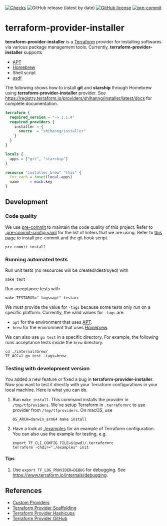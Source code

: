 [![Checks](https://github.com/shihanng/terraform-provider-installer/actions/workflows/checks.yml/badge.svg)](https://github.com/shihanng/terraform-provider-installer/actions/workflows/checks.yml)
![GitHub release (latest by date)](https://img.shields.io/github/v/release/shihanng/terraform-provider-installer)
[![GitHub license](https://img.shields.io/github/license/shihanng/terraform-provider-installer)](https://github.com/shihanng/terraform-provider-installer/blob/trunk/LICENSE)
[![pre-commit](https://img.shields.io/badge/pre--commit-enabled-brightgreen?logo=pre-commit&logoColor=white)](https://github.com/pre-commit/pre-commit)

# terraform-provider-installer

**terraform-provider-installer** is a [Terraform](https://www.terraform.io/) provider for installing softwares via various package management tools. Currently, **terraform-provider-installer** supports

- [APT](https://ubuntu.com/server/docs/package-management)
- [Homebrew](https://brew.sh/)
- Shell script
- [asdf](https://asdf-vm.com/)

The following shows how to install **git** and **starship** through Homebrew using **terraform-provider-installer** provider. See <https://registry.terraform.io/providers/shihanng/installer/latest/docs> for complete documentation.

```tf
terraform {
  required_version = "~> 1.1.4"
  required_providers {
    installer = {
      source  = "shihanng/installer"
    }
  }
}

locals {
  apps = ["git", "starship"]
}

resource "installer_brew" "this" {
  for_each = toset(local.apps)
  name     = each.key
}
```

## Development

### Code quality

We use [pre-commit](https://pre-commit.com/) to maintain the code quality of this project. Refer to [.pre-commit-config.yaml](./.pre-commit-config.yaml) for the list of linters that we are using. Refer to [this page](https://pre-commit.com/#install) to install pre-commit and the git hook script.

```
pre-commit install
```

### Running automated tests

Run unit tests (no resources will be created/destroyed) with

```
make test
```

Run acceptance tests with

```
make TESTARGS="-tags=apt" testacc
```

We must provide the value for `-tags` because some tests only run on a specific platform. Currently, the valid values for `-tags` are:

- `apt` for the environment that uses [APT](https://ubuntu.com/server/docs/package-management).
- `brew` for the environment that uses [Homebrew](https://brew.sh/).

We can also use `go test` in a specific directory. For example, the following runs acceptance tests inside the `brew` directory.

```
cd ./internal/brew/
TF_ACC=1 go test -tags=brew
```

### Testing with development version

You added a new feature or fixed a bug in **terraform-provider-installer**. Now you want to test it directly with your Terraform configurations in your local machine. Here is what you can do.

1. Run `make install`. This command installs the provider in `/tmp/tfproviders`. We've setup Terraform in `.terraformrc` to use provider from `/tmp/tfproviders`. On macOS, use

   ```
   OS_ARCH=darwin_arm64 make install
   ```

2. Have a look at [./examples](./examples) for an example of Terraform configuration. You can also use the example for testing, e.g.
   ```
   export TF_CLI_CONFIG_FILE=$(pwd)/.terraformrc
   terraform -chdir="./examples" init
   ```

#### Tips

1. Use `export TF_LOG_PROVIDER=DEBUG` for debugging. See <https://www.terraform.io/internals/debugging>.

## References

- [Custom Providers](https://learn.hashicorp.com/collections/terraform/providers)
- [Terraform Provider Scaffolding](https://github.com/hashicorp/terraform-provider-scaffolding)
- [Terraform Provider Hashicups](https://github.com/hashicorp/terraform-provider-hashicups)
- [Terraform Provider GitHub](https://github.com/integrations/terraform-provider-github)
